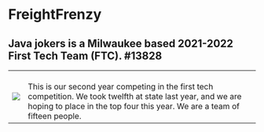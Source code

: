 # FreightFrenzy  
## Java jokers is a Milwaukee based 2021-2022 First Tech Team (FTC). #13828
<table>
  <tr>
    <td>
            <img src="https://user-images.githubusercontent.com/64339630/142298108-c8016318-a395-4e97-905b-0ed22e7263e8.png">
    </td>
    <td>
        <br>This is our second year competing in the first tech competition.  We took twelfth at state last year, and we are hoping to place in the top four this year.  We are a team of fifteen people.
  </tr>
  </table>
